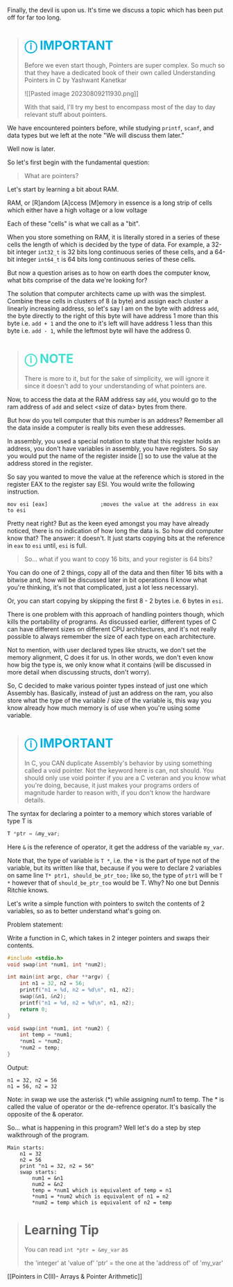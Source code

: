Finally, the devil is upon us. It's time we discuss a topic which has been put off for far too long.

> # <font color = 'sky blue'>**ⓘ IMPORTANT**</font>
>Before we even start though, Pointers are super complex. So much so that they have a dedicated book of their own called Understanding Pointers in C by Yashwant Kanetkar
>
>![[Pasted image 20230809211930.png]]
>
>With that said, I'll try my best to encompass most of the day to day relevant stuff about pointers.

We have encountered pointers before, while studying `printf`, `scanf`, and data types but we left at the note "We will discuss them later."

Well now is later.

So let's first begin with the fundamental question:

> What are pointers?

Let's start by learning a bit about RAM. 

RAM, or \[R\]andom \[A\]ccess \[M\]emory in essence is a long strip of cells which either have a high voltage or a low voltage

Each of these "cells" is what we call as a "bit".

When you store something on RAM, it is literally stored in a series of these cells the length of which is decided by the type of data. For example, a 32-bit integer `int32_t` is 32 bits long continuous series of these cells, and a 64-bit integer `int64_t` is 64 bits long continuous series of these cells.

But now a question arises as to how on earth does the computer know, what bits comprise of the data we're looking for? 

The solution that computer architects came up with was the simplest. Combine these cells in clusters of 8 (a byte) and assign each cluster a linearly increasing address, so let's say I am on the byte with address `add`, the byte directly to the right of this byte will have address 1 more than this byte i.e. `add + 1` and the one to it's left will have address 1 less than this byte i.e. `add - 1`, while the leftmost byte will have the address 0.


> # <font color = 'turquoise'> **ⓘ NOTE** </font>
>There is more to it, but for the sake of simplicity, we will ignore it since it doesn't add to your understanding of what pointers are.

Now, to access the data at the RAM address say `add`, you would go to the ram address of `add` and select \<size of data\> bytes from there.

But how do you tell computer that this number is an address? Remember all the data inside a computer is really bits even these addresses. 

In assembly, you used a special notation to state that this register holds an address, you don't have variables in assembly, you have registers. So say you would put the name of the register inside \[\] so to use the value at the address stored in the register.

So say you wanted to move the value at the reference which is stored in the register EAX to the register say ESI. You would write the following instruction.

```assembly
mov esi [eax]                 ;moves the value at the address in eax to esi
```

Pretty neat right? But as the keen eyed amongst you may have already noticed, there is no indication of how long the data is. So how did computer know that? The answer: it doesn't. It just starts copying bits at the reference in `eax` to `esi` until, `esi` is full.

>So... what if you want to copy 16 bits, and your register is 64 bits? 

You can do one of 2 things, copy all of the data and then filter 16 bits with a bitwise and, how will be discussed later in bit operations (I know what you're thinking, it's not that complicated, just a lot less necessary).

Or, you can start copying by skipping the first 8 - 2 bytes i.e. 6 bytes  in `esi`.

There is one problem with this approach of handling pointers though, which kills the portability of programs. As discussed earlier, different types of C can have different sizes on different CPU architectures, and it's not really possible to always remember the size of each type on each architecture. 

Not to mention, with user declared types like structs, we don't set the memory alignment, C does it for us. In other words, we don't even know how big the type is, we only know what it contains (will be discussed in more detail when discussing structs, don't worry). 

So, C decided to make various pointer types instead of just one which Assembly has. Basically, instead of just an address on the ram, you also store what the type of the variable / size of the variable is, this way you know already how much memory is of use when you're using some variable. 

> # **<font color = 'sky blue'>ⓘ IMPORTANT</font>**
> In C, you CAN duplicate Assembly's behavior by using something called a void pointer. Not the keyword here is can, not should. You should only use void pointer if you are a C veteran and you know what you're doing, because, it just makes your programs orders of magnitude harder to reason with, if you don't know the hardware details.

The syntax for declaring a pointer to a memory which stores variable of type T is

```C
T *ptr = &my_var;
```

Here `&` is the reference of operator, it get the address of the variable `my_var`.

Note that, the type of variable is `T *`, i.e. the `*` is the part of type not of the variable, but its written like that, because if you were to declare 2 variables on same line `T* ptr1, should_be_ptr_too;` like so, the type of `ptr1` will be `T *` however that of `should_be_ptr_too` would be T. Why? No one but Dennis Ritchie knows.

<!--Maybe not even he knows-->

Let's write a simple function with pointers to switch the contents of 2 variables, so as to better understand what's going on.

Problem statement:

Write a function in C, which takes in 2 integer pointers and swaps their contents.

```C
#include <stdio.h>
void swap(int *num1, int *num2);

int main(int argc, char **argv) {
	int n1 = 32, n2 = 56;
	printf("n1 = %d, n2 = %d\n", n1, n2);
	swap(&n1, &n2);
	printf("n1 = %d, n2 = %d\n", n1, n2);
	return 0;
}

void swap(int *num1, int *num2) {
	int temp = *num1; 
	*num1 = *num2;
	*num2 = temp;
}
```

Output:
```
n1 = 32, n2 = 56
n1 = 56, n2 = 32
```

Note: in swap we use the asterisk (\*) while assigning num1 to temp. 
	The \* is called the value of operator or the de-refrence operator.
	It's basically the opposite of the & operator.

So... what is happening in this program?
Well let's do a step by step walkthrough of the program.
```
Main starts:
	n1 = 32
	n2 = 56
	print "n1 = 32, n2 = 56"
	swap starts:
		num1 = &n1
		num2 = &n2
		temp = *num1 which is equivalent of temp = n1
		*num1 = *num2 which is equivalent of n1 = n2
		*num2 = temp which is equivalent of n2 = temp
```

> # Learning Tip
> You can read `int *ptr = &my_var` as
> 
> the 'integer' at 'value of' 'ptr' = the one at the 'address of' of 'my_var'

[[Pointers in C(II)- Arrays & Pointer Arithmetic]]